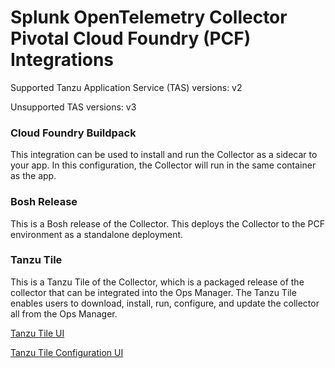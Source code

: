 # Splunk OpenTelemetry Collector Pivotal Cloud Foundry (PCF) Integrations

Supported Tanzu Application Service (TAS) versions: v2

Unsupported TAS versions: v3

### Cloud Foundry Buildpack

This integration can be used to install and run the Collector as a sidecar to your app.
In this configuration, the Collector will run in the same container as the app.

### Bosh Release

This is a Bosh release of the Collector. This deploys the Collector to the PCF
environment as a standalone deployment.

### Tanzu Tile

This is a Tanzu Tile of the Collector, which is a packaged release of the collector
that can be integrated into the Ops Manager. The Tanzu Tile enables users to download, install,
run, configure, and update the collector all from the Ops Manager.

[Tanzu Tile UI](./tile/resources/tanzu_tile_in_ops_mgr.png)

[Tanzu Tile Configuration UI](./tile/resources/tanzu_tile_config_options.png)